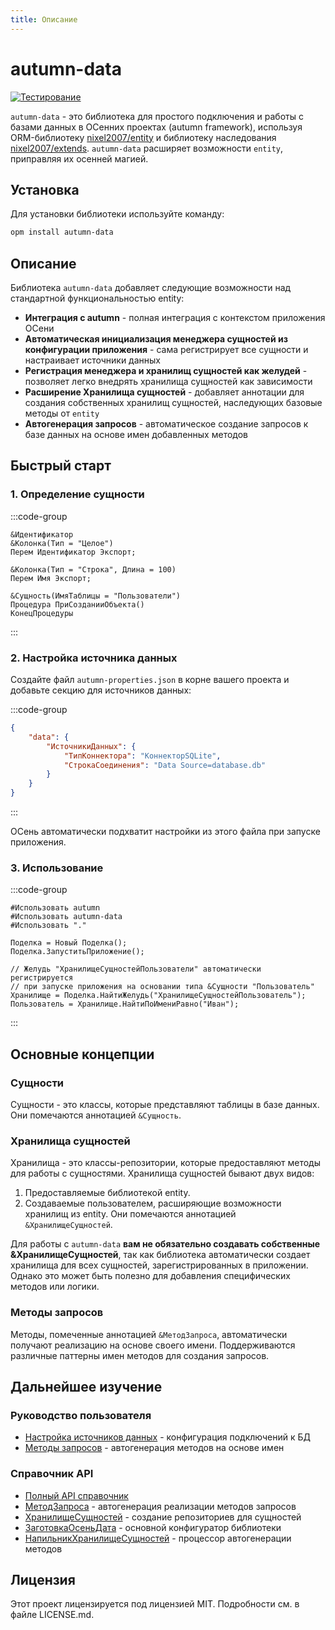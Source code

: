 ```yaml
---
title: Описание
---
```


# autumn-data

[![Тестирование](https://github.com/autumn-library/autumn-data/actions/workflows/test.yml/badge.svg?branch=master)](https://github.com/autumn-library/autumn-data/actions/workflows/test.yml)

`autumn-data` - это библиотека для простого подключения и работы с базами данных в ОСенних проектах (autumn framework), используя ORM-библиотеку [nixel2007/entity](https://github.com/nixel2007/entity) и библиотеку наследования [nixel2007/extends](https://github.com/nixel2007/extends). `autumn-data` расширяет возможности `entity`, приправляя их осенней магией.

## Установка

Для установки библиотеки используйте команду:

```sh
opm install autumn-data
```

## Описание

Библиотека `autumn-data` добавляет следующие возможности над стандартной функциональностью entity:

- **Интеграция с autumn** - полная интеграция с контекстом приложения ОСени
- **Автоматическая инициализация менеджера сущностей из конфигурации приложения** - сама регистрирует все сущности и настраивает источники данных
- **Регистрация менеджера и хранилищ сущностей как желудей** - позволяет легко внедрять хранилища сущностей как зависимости
- **Расширение Хранилища сущностей** - добавляет аннотации для создания собственных хранилищ сущностей, наследующих базовые методы от `entity`
- **Автогенерация запросов** - автоматическое создание запросов к базе данных на основе имен добавленных методов

## Быстрый старт

### 1. Определение сущности

:::code-group

```bsl [Классы/Пользователь.os]
&Идентификатор
&Колонка(Тип = "Целое")
Перем Идентификатор Экспорт;

&Колонка(Тип = "Строка", Длина = 100)
Перем Имя Экспорт;

&Сущность(ИмяТаблицы = "Пользователи")
Процедура ПриСозданииОбъекта()
КонецПроцедуры
```

:::

### 2. Настройка источника данных

Создайте файл `autumn-properties.json` в корне вашего проекта и добавьте секцию для источников данных:

:::code-group

```json [autumn-properties.json]
{
    "data": {
        "ИсточникиДанных": {
            "ТипКоннектора": "КоннекторSQLite",
            "СтрокаСоединения": "Data Source=database.db"
        }
    }
}
```

:::

ОСень автоматически подхватит настройки из этого файла при запуске приложения.


### 3. Использование

:::code-group

```bsl [main.os]
#Использовать autumn
#Использовать autumn-data
#Использовать "."

Поделка = Новый Поделка();
Поделка.ЗапуститьПриложение();

// Желудь "ХранилищеСущностейПользователи" автоматически регистрируется
// при запуске приложения на основании типа &Сущности "Пользователь"
Хранилище = Поделка.НайтиЖелудь("ХранилищеСущностейПользователь");
Пользователь = Хранилище.НайтиПоИмениРавно("Иван");
```

:::

## Основные концепции

### Сущности

Сущности - это классы, которые представляют таблицы в базе данных. Они помечаются аннотацией `&Сущность`.

### Хранилища сущностей

Хранилища - это классы-репозитории, которые предоставляют методы для работы с сущностями. Хранилища сущностей бывают двух видов:
1. Предоставляемые библиотекой entity.
2. Создаваемые пользователем, расширяющие возможности хранилищ из entity. Они помечаются аннотацией `&ХранилищеСущностей`.

Для работы с `autumn-data` **вам не обязательно создавать собственные &ХранилищеСущностей**, так как библиотека автоматически создает хранилища для всех сущностей, зарегистрированных в приложении. Однако это может быть полезно для добавления специфических методов или логики.

### Методы запросов

Методы, помеченные аннотацией `&МетодЗапроса`, автоматически получают реализацию на основе своего имени. Поддерживаются различные паттерны имен методов для создания запросов.

## Дальнейшее изучение

### Руководство пользователя
- [Настройка источников данных](020-configuration.md) - конфигурация подключений к БД
- [Методы запросов](030-query-methods.md) - автогенерация методов на основе имен

### Справочник API
- [Полный API справочник](../api/index.md)
- [МетодЗапроса](../api/Аннотации/МетодЗапроса.md) - автогенерация реализации методов запросов
- [ХранилищеСущностей](../api/Аннотации/ХранилищеСущностей.md) - создание репозиториев для сущностей
- [ЗаготовкаОсеньДата](../api/Классы/ЗаготовкаОсеньДата.md) - основной конфигуратор библиотеки
- [НапильникХранилищеСущностей](../api/Классы/НапильникХранилищеСущностей.md) - процессор автогенерации методов

## Лицензия

Этот проект лицензируется под лицензией MIT. Подробности см. в файле LICENSE.md.
